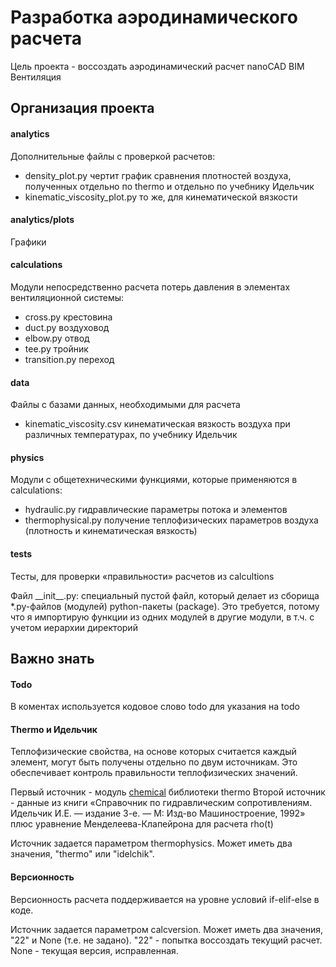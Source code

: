 # Разработка аэродинамического расчета

Цель проекта - воссоздать аэродинамический расчет nanoCAD BIM Вентиляция

## Организация проекта

#### analytics
Дополнительные файлы с проверкой расчетов:

- density_plot.py чертит график сравнения плотностей воздуха, полученных отдельно по thermo и отдельно по учебнику Идельчик
- kinematic_viscosity_plot.py то же, для кинематической вязкости

#### analytics/plots
Графики

#### calculations
Модули непосредственно расчета потерь давления в элементах вентиляционной системы:

- cross.py крестовина
- duct.py воздуховод
- elbow.py отвод
- tee.py тройник
- transition.py переход

#### data
Файлы с базами данных, необходимыми для расчета
- kinematic_viscosity.csv кинематическая вязкость воздуха при различных температурах, по учебнику Идельчик

#### physics
Модули с общетехническими функциями, которые применяются в calculations:

- hydraulic.py гидравлические параметры потока и элементов
- thermophysical.py получение теплофизических параметров воздуха (плотность и кинематическая вязкость)

#### tests
Тесты, для проверки «правильности» расчетов из calcultions

Файл \_\_init\_\_.py: специальный пустой файл, который делает из сборища *.py-файлов (модулей) python-пакеты (package). Это требуется, потому что я импортирую функции из одних модулей в другие модули, в т.ч. с учетом иерархии директорий

## Важно знать

#### Todo
В коментах используется кодовое слово todo для указания на todo

#### Thermo и Идельчик
Теплофизические свойства, на основе которых считается каждый элемент, могут быть получены отдельно по двум источникам. Это обеспечивает контроль правильности теплофизических значений. 

Первый источник - модуль [chemical](https://thermo.readthedocs.io/thermo.chemical.html#module-thermo.chemical) библиотеки thermo
Второй источник - данные из книги «Справочник по гидравлическим сопротивлениям. Идельчик И.Е. — издание 3-е. — М: Изд-во Машиностроение, 1992» плюс уравнение Менделеева-Клапейрона для расчета rho(t)

Источник задается параметром thermophysics. Может иметь два значения, "thermo" или "idelchik".

#### Версионность
Версионность расчета поддерживается на уровне условий if-elif-else в коде. 

Источник задается параметром calcversion. Может иметь два значения, "22" и None (т.е. не задано).
"22" - попытка воссоздать текущий расчет. None - текущая версия, исправленная.